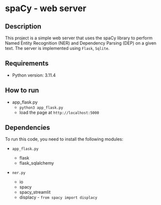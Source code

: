 # spaCy - web server

## Description
This project is a simple web server that uses the spaCy library to perform Named Entity Recognition (NER) and Dependency Parsing (DEP) on a given text. The server is implemented using `Flask`, `Sqlite`.

## Requirements
- Python version: 3.11.4

## How to run
- app_flask.py
  - `python3 app_flask.py`
  - load the page at `http://localhost:5000`
  

## Dependencies
To run this code, you need to install the following modules:

- `app_flask.py`
  - flask
  - flask_sqlalchemy

- `ner.py`
  - io
  - spacy
  - spacy_streamlit
  - displacy - `from spacy import displacy`
